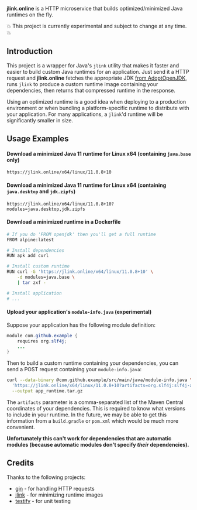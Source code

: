 **jlink.online** is a HTTP microservice that builds optimized/minimized Java runtimes on the fly.

:boom: This project is currently experimental and subject to change at any time. :boom:

## Introduction
This project is a wrapper for Java's `jlink` utility that makes it faster and easier to build custom Java runtimes for an application. Just send it a HTTP request and **jlink.online** fetches the appropriate JDK [from AdoptOpenJDK](https://github.com/AdoptOpenJDK), runs `jlink` to produce a custom runtime image containing your dependencies, then returns that compressed runtime in the response.

Using an optimized runtime is a good idea when deploying to a production environment or when bundling a platform-specific runtime to distribute with your application. For many applications, a `jlink`'d runtime will be significantly smaller in size.

## Usage Examples
#### Download a minimized Java 11 runtime for Linux x64 (containing `java.base` only)
```
https://jlink.online/x64/linux/11.0.8+10
```

#### Download a minimized Java 11 runtime for Linux x64 (containing `java.desktop` and `jdk.zipfs`)
```
https://jlink.online/x64/linux/11.0.8+10?modules=java.desktop,jdk.zipfs
```

#### Download a minimized runtime in a Dockerfile
```sh
# If you do 'FROM openjdk' then you'll get a full runtime
FROM alpine:latest

# Install dependencies
RUN apk add curl

# Install custom runtime
RUN curl -G 'https://jlink.online/x64/linux/11.0.8+10' \
    -d modules=java.base \
    | tar zxf -

# Install application
# ...
```

#### Upload your application's `module-info.java` (experimental)
Suppose your application has the following module definition:
```java
module com.github.example {
    requires org.slf4j;
    ...
}
```

Then to build a custom runtime containing your dependencies, you can send a POST request containing your `module-info.java`:
```sh
curl --data-binary @com.github.example/src/main/java/module-info.java \
  'https://jlink.online/x64/linux/11.0.8+10?artifacts=org.slf4j:slf4j-api:2.0.0-alpha1' \
  --output app_runtime.tar.gz
```

The `artifacts` parameter is a comma-separated list of the Maven Central coordinates of your dependencies. This is required to know what versions to include in your runtime. In the future, we may be able to get this information from a `build.gradle` or `pom.xml` which would be much more convenient.

**Unfortunately this can't work for dependencies that are automatic modules (because automatic modules don't specify *their* dependencies).**

## Credits
Thanks to the following projects:

- [gin](https://github.com/gin-gonic/gin) - for handling HTTP requests
- [jlink](https://docs.oracle.com/javase/9/tools/jlink.htm) - for minimizing runtime images
- [testify](https://github.com/stretchr/testify) - for unit testing

